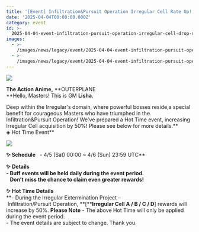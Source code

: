 ```yaml
---
title: '[Event] Infiltration&Pursuit Operation Irregular Cell Rate Up!'
date: '2025-04-04T00:00:00.000Z'
category: event
id: >-
  2025-04-04-event-infiltration-pursuit-operation-irregular-cell-drop-rate-up-event
images:
  - >-
    /images/news/legacy/event/2025-04-04-event-infiltration-pursuit-operation-irregular-cell-drop-rate-up-event/5d12d8b92faa4955bfff6e390cbb5ba9.webp
  - >-
    /images/news/legacy/event/2025-04-04-event-infiltration-pursuit-operation-irregular-cell-drop-rate-up-event/71cc8bf448524849802581aeef7b6138.webp
---
```


![](/images/news/legacy/event/2025-04-04-event-infiltration-pursuit-operation-irregular-cell-drop-rate-up-event/5d12d8b92faa4955bfff6e390cbb5ba9.webp)  

**The Action Anime,** **OUTERPLANE  
**Hello, Masters! This is GM **Lisha**.  
  
Deep within the Irregular's domain, where powerful bosses reside,a special benefit for courageous Masters who have triumphed in the Infiltration&Pursuit Operation! We've prepared a Hot Time event, increasing Irregular Cell acquisition by 50%! Please see below for more details.**  
◈ Hot Time Event**

![](/images/news/legacy/event/2025-04-04-event-infiltration-pursuit-operation-irregular-cell-drop-rate-up-event/71cc8bf448524849802581aeef7b6138.webp)  
  

****✨** **Schedule****   - 4/5 (Sat) 00:00 ~ 4/6 (Sun) 23:59 UTC**  
  
**✨** **Details**  
**\- Buff events will be held daily during the event period.  
   Don’t miss the chance to claim even greater rewards!**  
  
**✨** **Hot Time Details**  
**\- During the Irregular Extermination Project – Infiltration/Pursuit Operation, **\[****Irregular Cell A / B / C / D**\] rewards will increase by 50%. **Please Note** \- The above Hot Time will only be applied during the event period.  
\- The event details are subject to change. Thank you.
